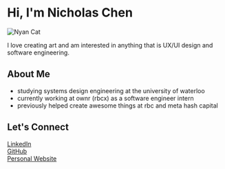 # Hi, I'm Nicholas Chen  
![Nyan Cat](https://www.icegif.com/wp-content/uploads/2024/09/nyan-cat-icegif-10.gif)


I love creating art and am interested in anything that is UX/UI design and software engineering. 

## About Me  
- studying systems design engineering at the university of waterloo
- currently working at ownr (rbcx) as a software engineer intern
- previously helped create awesome things at rbc and meta hash capital

## Let's Connect  

[LinkedIn](https://www.linkedin.com/in/nicholas-chen-85886726a/)  
[GitHub](https://github.com/nicholaschen09)  
[Personal Website](https://nicholas-personal-website-eta.vercel.app)
